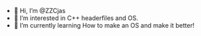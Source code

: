 - 👋 Hi, I’m @ZZCjas
- 👀 I’m interested in C++ headerfiles and OS.
- 🌱 I’m currently learning How to make an OS and make it better!
<!---
ZZCjas/ZZCjas is a ✨ special ✨ repository because its `README.md` (this file) appears on your GitHub profile.
You can click the Preview link to take a look at your changes.
--->
